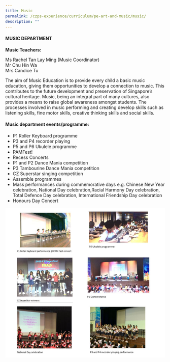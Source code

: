 ```yaml
---
title: Music
permalink: /czps-experience/curriculum/pe-art-and-music/music/
description: ""
---
```

<h4><strong>MUSIC DEPARTMENT</strong></h4>
<p><strong>Music Teachers:&nbsp;</strong></p>
<p>Ms Rachel Tan Lay Ming&nbsp;(Music Coordinator)<br />Mr Chu Hin Wa<br />Mrs Candice Tu</p>
<p>The aim of Music Education is to provide every child a basic music education, giving them opportunities to develop a connection to music. This contributes to the future development and preservation of Singapore&rsquo;s cultural heritage. Music, being an integral part of many cultures, also provides a means to raise global awareness amongst students. The processes involved in music performing and creating develop skills such as listening skills, fine motor skills, creative thinking skills and social skills.</p>
<h4><strong>Music department events/programme:</strong></h4>
<ul>
<li>P1 Roller Keyboard programme</li>
<li>P3 and P4 recorder playing</li>
<li>P5 and P6 Ukulele programme</li>
<li>PAMFest!</li>
<li>Recess Concerts</li>
<li>P1 and P2 Dance Mania competition</li>
<li>P3 Tambourine Dance Mania competition</li>
<li>CZ Superstar singing competition</li>
<li>Assemble programmes</li>
<li>Mass performances during commemorative days e.g. Chinese New Year celebration, National Day celebration,Racial Harmony Day celebration, Total Defence Day celebration, International Friendship Day celebration</li>
<li>Honours Day Concert</li>
</ul>
<img src="/images/music.png">
